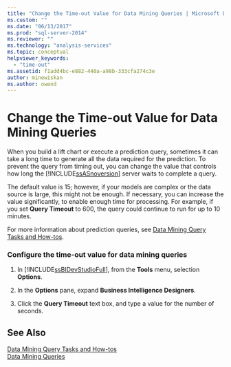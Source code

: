 ```yaml
---
title: "Change the Time-out Value for Data Mining Queries | Microsoft Docs"
ms.custom: ""
ms.date: "06/13/2017"
ms.prod: "sql-server-2014"
ms.reviewer: ""
ms.technology: "analysis-services"
ms.topic: conceptual
helpviewer_keywords: 
  - "time-out"
ms.assetid: f1add4bc-e882-440a-a98b-333cfa274c3e
author: minewiskan
ms.author: owend
---
```

# Change the Time-out Value for Data Mining Queries
  When you build a lift chart or execute a prediction query, sometimes it can take a long time to generate all the data required for the prediction. To prevent the query from timing out, you can change the value that controls how long the [!INCLUDE[ssASnoversion](../../includes/ssasnoversion-md.md)] server waits to complete a query.  
  
 The default value is 15; however, if your models are complex or the data source is large, this might not be enough. If necessary, you can increase the value significantly, to enable enough time for processing. For example, if you set **Query Timeout** to 600, the query could continue to run for up to 10 minutes.  
  
 For more information about prediction queries, see [Data Mining Query Tasks and How-tos](data-mining-query-tasks-and-how-tos.md).  
  
### Configure the time-out value for data mining queries  
  
1.  In [!INCLUDE[ssBIDevStudioFull](../../includes/ssbidevstudiofull-md.md)], from the **Tools** menu, selection **Options**.  
  
2.  In the **Options** pane, expand **Business Intelligence Designers**.  
  
3.  Click the **Query Timeout** text box, and type a value for the number of seconds.  
  
## See Also  
 [Data Mining Query Tasks and How-tos](data-mining-query-tasks-and-how-tos.md)   
 [Data Mining Queries](data-mining-queries.md)  
  
  
